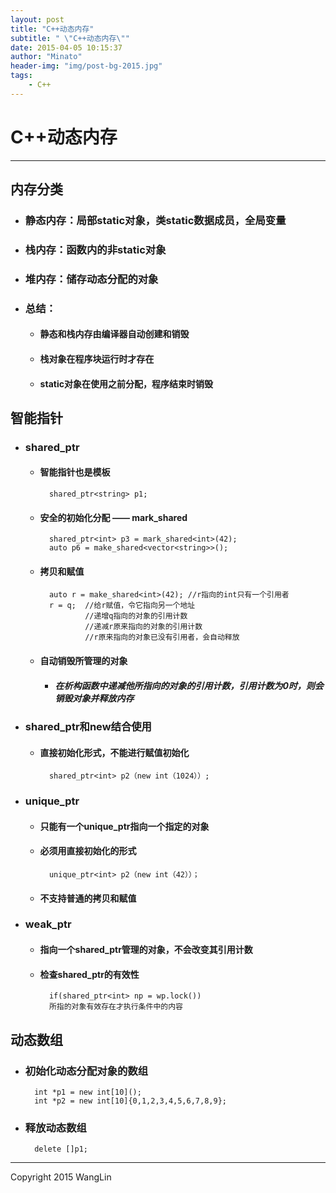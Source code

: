 ```yaml
---
layout: post
title: "C++动态内存"
subtitle: " \"C++动态内存\""
date: 2015-04-05 10:15:37
author: "Minato"
header-img: "img/post-bg-2015.jpg"
tags:
    - C++
---
```


# C++动态内存

-----


## 内存分类
* ### 静态内存：局部static对象，类static数据成员，全局变量
* ### 栈内存：函数内的非static对象
* ### 堆内存：储存动态分配的对象

* ### 总结：
    * #### 静态和栈内存由编译器自动创建和销毁
    * #### 栈对象在程序块运行时才存在
    * #### static对象在使用之前分配，程序结束时销毁
    
## 智能指针
* ### shared_ptr
    * #### 智能指针也是模板

            shared_ptr<string> p1;

    * #### 安全的初始化分配 —— mark_shared
    
            shared_ptr<int> p3 = mark_shared<int>(42);
            auto p6 = make_shared<vector<string>>();

    * #### 拷贝和赋值
    
            auto r = make_shared<int>(42); //r指向的int只有一个引用者
            r = q;  //给r赋值，令它指向另一个地址
                    //递增q指向的对象的引用计数
                    //递减r原来指向的对象的引用计数
                    //r原来指向的对象已没有引用者，会自动释放

    * #### 自动销毁所管理的对象
        * ##### 在析构函数中递减他所指向的对象的引用计数，引用计数为0时，则会销毁对象并释放内存
* ### shared_ptr和new结合使用
    * #### 直接初始化形式，不能进行赋值初始化
    
            shared_ptr<int> p2（new int（1024））;

* ### unique_ptr
    * #### 只能有一个unique_ptr指向一个指定的对象
    * #### 必须用直接初始化的形式
    
            unique_ptr<int> p2（new int（42））；
            
    * #### 不支持普通的拷贝和赋值

* ### weak_ptr
    * #### 指向一个shared_ptr管理的对象，不会改变其引用计数
    * #### 检查shared_ptr的有效性
    
            if(shared_ptr<int> np = wp.lock())
            所指的对象有效存在才执行条件中的内容
                
## 动态数组
* ### 初始化动态分配对象的数组

        int *p1 = new int[10]();
        int *p2 = new int[10]{0,1,2,3,4,5,6,7,8,9};
        
* ### 释放动态数组

        delete []p1;




------

Copyright 2015 WangLin
<!-- create time: 2015-04-05 10:15:37  -->